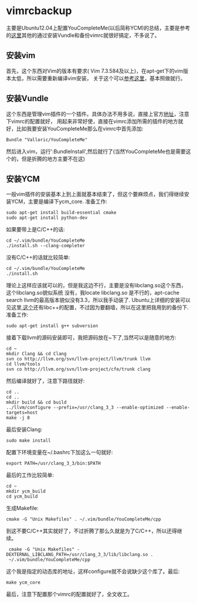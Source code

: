 vimrcbackup
===============================================


主要是Ubuntu12.04上配置YouCompleteMe(以后简称YCM)的总结，主要是参考的[这里][YCM]其他的通过安装Vundle和备份vimrc就很好搞定，不多说了。

安装vim
---------------------------------

首先，这个东西对Vim的版本有要求( Vim 7.3.584及以上)，在apt-get下的vim版本太低，所以需要重新编译vim安装，
关于这个可以[参考这里][vim-build]，基本照做就行。

安装Vundle
-----------------------------------------

这个东西是管理vim插件的一个插件。具体办法不用多说，直接上官方[地址][vundle]，注意下vimrc的配置就好，
用起来非常好使，直接在vimrc添加所需的插件的地方就好，比如我要安装YouCompleteMe那么在vimrc中首先添加:

    Bundle "Valloric/YouCompleteMe"

然后进入vim，运行':BundleInstall',然后就行了(当然YouCompleteMe也是需要这个的，但是折腾的地方主要不在这)

安装YCM
-----------------------------------------

一般vim插件的安装基本上到上面就基本结束了，但这个要麻烦点，我们得继续安装YCM，主要是编译下ycm_core.
准备工作:

    sudo apt-get install build-essential cmake
    sudo apt-get install python-dev

如果要带上是C/C++的话:

    cd ~/.vim/bundle/YouCompleteMe
    ./install.sh --clang-completer

没有C/C++的话就比较简单:

    cd ~/.vim/bundle/YouCompleteMe
    ./install.sh

理论上这样应该就可以的，但是我这边不行，主要是没有libclang.so这个东西，这个libclang.so貌似系统
没有，我locate libclang.so 是不行的，apt-cache search llvm的最高版本貌似没有3.3，所以我手动装了.
Ubuntu上详细的安装可以见这里,[这个][install-llvm-clang]还有libc++的配置，不过因为要翻墙，所以在这里把我用到的备份下.
准备工作:

    sudo apt-get install g++ subversion

接着下载llvm的源码安装即可，我把源码放在~下了,当然可以是随意的地方:

    cd ~
    mkdir Clang && cd Clang
    svn co http://llvm.org/svn/llvm-project/llvm/trunk llvm
    cd llvm/tools
    svn co http://llvm.org/svn/llvm-project/cfe/trunk clang

然后编译就好了，注意下路径就好:

    cd ..
    cd ..
    mkdir build && cd build
    ../llvm/configure --prefix=/usr/clang_3_3 --enable-optimized --enable-targets=host
    make -j 8

最后安装Clang:

    sudo make install

配置下环境变量在~/.bashrc下加这么一句就好:

    export PATH=/usr/clang_3_3/bin:$PATH

最后的工作比较简单:

    cd ~
    mkdir ycm_build
    cd ycm_build

生成Makefile:

    cmake -G "Unix Makefiles" . ~/.vim/bundle/YouCompleteMe/cpp

到这不要C/C++其实就好了，不过折腾了那么久就是为了C/C++，所以还得继续。

     cmake -G "Unix Makefiles" -DEXTERNAL_LIBCLANG_PATH=/usr/clang_3_3/lib/libclang.so .
     ~/.vim/bundle/YouCompleteMe/cpp

这个我是指定的动态库的地址，这样configure就不会说缺少这个库了。最后:

    make ycm_core

最后，注意下配置那个vimrc的配置就好了，全文收工。

[YCM]: https://github.com/Valloric/YouCompleteMe
[vundle]: https://github.com/gmarik/vundle#about
[vim-build]: https://github.com/Valloric/YouCompleteMe/wiki/Building-Vim-from-source
[install-llvm-clang]:http://solarianprogrammer.com/2013/01/17/building-clang-libcpp-ubuntu-linux/
